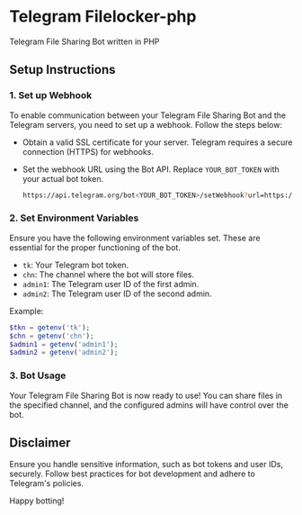 
# Telegram Filelocker-php

Telegram File Sharing Bot written in PHP

## Setup Instructions

### 1. Set up Webhook

To enable communication between your Telegram File Sharing Bot and the Telegram servers, you need to set up a webhook. Follow the steps below:

- Obtain a valid SSL certificate for your server. Telegram requires a secure connection (HTTPS) for webhooks.
- Set the webhook URL using the Bot API. Replace `YOUR_BOT_TOKEN` with your actual bot token.

  ```bash
  https://api.telegram.org/bot<YOUR_BOT_TOKEN>/setWebhook?url=https://your-domain.com/path/to/your/webhook.php
  ```

### 2. Set Environment Variables

Ensure you have the following environment variables set. These are essential for the proper functioning of the bot.

- `tk`: Your Telegram bot token.
- `chn`: The channel where the bot will store files.
- `admin1`: The Telegram user ID of the first admin.
- `admin2`: The Telegram user ID of the second admin.

Example:

```php
$tkn = getenv('tk');
$chn = getenv('chn');
$admin1 = getenv('admin1');
$admin2 = getenv('admin2');
```

### 3. Bot Usage

Your Telegram File Sharing Bot is now ready to use! You can share files in the specified channel, and the configured admins will have control over the bot.

## Disclaimer

Ensure you handle sensitive information, such as bot tokens and user IDs, securely. Follow best practices for bot development and adhere to Telegram's policies.

Happy botting!


